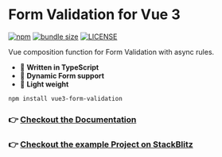 # Form Validation for Vue 3

[![npm](https://badgen.net/npm/v/vue3-form-validation)](https://www.npmjs.com/package/vue3-form-validation)
[![bundle size](https://badgen.net/bundlephobia/minzip/vue3-form-validation)](https://bundlephobia.com/result?p=vue3-form-validation@latest)
[![LICENSE](https://badgen.net/github/license/micromatch/micromatch?color=green)](https://github.com/JensDll/vue3-form-validation/blob/main/LICENSE)

Vue composition function for Form Validation with async rules.

- :milky_way: **Written in TypeScript**
- :ocean: **Dynamic Form support**
- :fallen_leaf: **Light weight**

```bash
npm install vue3-form-validation
```

### :point_right: [Checkout the Documentation](https://github.com/JensDll/vue3-form-validation/wiki/Documentation)
### :point_right: [Checkout the example Project on StackBlitz](https://stackblitz.com/github/JensDll/vue3-form-validation/tree/main/packages/vue-app?file=src%2Fpages%2FHomeForm.vue)
